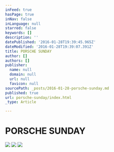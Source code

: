 ```yaml
---
inFeed: true
hasPage: true
inNav: false
inLanguage: null
starred: false
keywords: []
description: ''
datePublished: '2016-01-28T19:39:45.965Z'
dateModified: '2016-01-28T19:39:07.391Z'
title: PORSCHE SUNDAY
author: []
authors: []
publisher:
  name: null
  domain: null
  url: null
  favicon: null
sourcePath: _posts/2016-01-28-porsche-sunday.md
published: true
url: porsche-sunday/index.html
_type: Article

---
```

# PORSCHE SUNDAY
![](https://the-grid-user-content.s3-us-west-2.amazonaws.com/3363046a-e622-4e60-80ea-fb1fa92919d8.JPG)
![](https://the-grid-user-content.s3-us-west-2.amazonaws.com/965ad038-ab5f-4ef8-9fbc-f73edef7b38b.JPG)
![](https://the-grid-user-content.s3-us-west-2.amazonaws.com/26e0768e-84c9-4295-8daa-37d534348412.jpg)